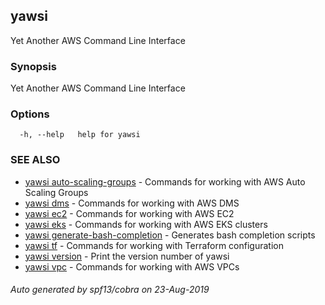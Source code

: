 ## yawsi

Yet Another AWS Command Line Interface

### Synopsis


Yet Another AWS Command Line Interface

### Options

```
  -h, --help   help for yawsi
```

### SEE ALSO
* [yawsi auto-scaling-groups](yawsi_auto-scaling-groups.md)	 - Commands for working with AWS Auto Scaling Groups
* [yawsi dms](yawsi_dms.md)	 - Commands for working with AWS DMS
* [yawsi ec2](yawsi_ec2.md)	 - Commands for working with AWS EC2
* [yawsi eks](yawsi_eks.md)	 - Commands for working with AWS EKS clusters
* [yawsi generate-bash-completion](yawsi_generate-bash-completion.md)	 - Generates bash completion scripts
* [yawsi tf](yawsi_tf.md)	 - Commands for working with Terraform configuration
* [yawsi version](yawsi_version.md)	 - Print the version number of yawsi
* [yawsi vpc](yawsi_vpc.md)	 - Commands for working with AWS VPCs

###### Auto generated by spf13/cobra on 23-Aug-2019
